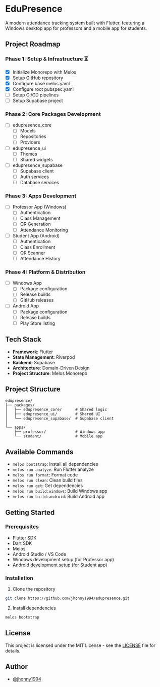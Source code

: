 # EduPresence

A modern attendance tracking system built with Flutter, featuring a Windows desktop app for professors and a mobile app for students.

## Project Roadmap

### Phase 1: Setup & Infrastructure ⏳
- [x] Initialize Monorepo with Melos
- [x] Setup GitHub repository
- [x] Configure base melos.yaml
- [x] Configure root pubspec.yaml
- [ ] Setup CI/CD pipelines
- [ ] Setup Supabase project

### Phase 2: Core Packages Development
- [ ] edupresence_core
  - [ ] Models
  - [ ] Repositories
  - [ ] Providers
- [ ] edupresence_ui
  - [ ] Themes
  - [ ] Shared widgets
- [ ] edupresence_supabase
  - [ ] Supabase client
  - [ ] Auth services
  - [ ] Database services

### Phase 3: Apps Development
- [ ] Professor App (Windows)
  - [ ] Authentication
  - [ ] Class Management
  - [ ] QR Generation
  - [ ] Attendance Monitoring
- [ ] Student App (Android)
  - [ ] Authentication
  - [ ] Class Enrollment
  - [ ] QR Scanner
  - [ ] Attendance History

### Phase 4: Platform & Distribution
- [ ] Windows App
  - [ ] Package configuration
  - [ ] Release builds
  - [ ] GitHub releases
- [ ] Android App
  - [ ] Package configuration
  - [ ] Release builds
  - [ ] Play Store listing

## Tech Stack

- **Framework**: Flutter
- **State Management**: Riverpod
- **Backend**: Supabase
- **Architecture**: Domain-Driven Design
- **Project Structure**: Melos Monorepo

## Project Structure
```
edupresence/
├── packages/
│   ├── edupresence_core/      # Shared logic
│   ├── edupresence_ui/        # Shared UI
│   └── edupresence_supabase/  # Supabase client
│
└── apps/
    ├── professor/             # Windows app
    └── student/               # Mobile app
```

## Available Commands

- `melos bootstrap`: Install all dependencies
- `melos run analyze`: Run Flutter analyze
- `melos run format`: Format code
- `melos run clean`: Clean build files
- `melos run get`: Get dependencies
- `melos run build:windows`: Build Windows app
- `melos run build:android`: Build Android app

## Getting Started

### Prerequisites

- Flutter SDK
- Dart SDK
- Melos
- Android Studio / VS Code
- Windows development setup (for Professor app)
- Android development setup (for Student app)

### Installation

1. Clone the repository
```bash
git clone https://github.com/jhonny1994/edupresence.git
```

2. Install dependencies
```bash
melos bootstrap
```

## License

This project is licensed under the MIT License - see the [LICENSE](LICENSE) file for details.

## Author

- [@jhonny1994](https://github.com/jhonny1994)